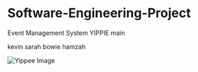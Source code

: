 # Software-Engineering-Project
Event Management System
YIPPIE
main

kevin
sarah
bowie
hamzah

![Yippee Image](https://media.tenor.com/dbQCQoYpRGcAAAAe/yippee-hyper-yipeeee.png)
